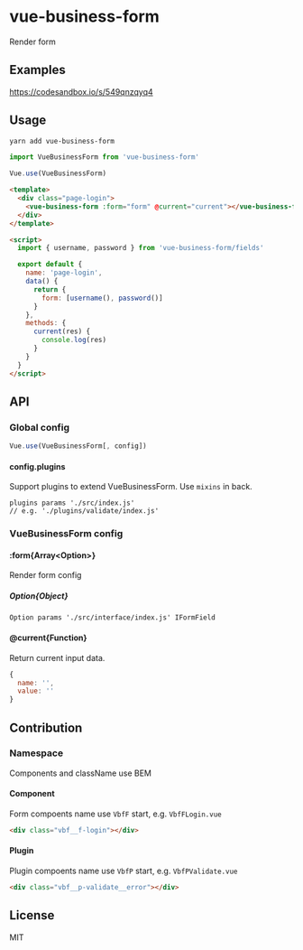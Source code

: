 # vue-business-form

Render form

## Examples

https://codesandbox.io/s/549qnzqyq4

## Usage

```sh
yarn add vue-business-form
```

```js
import VueBusinessForm from 'vue-business-form'

Vue.use(VueBusinessForm)
```

```html
<template>
  <div class="page-login">
    <vue-business-form :form="form" @current="current"></vue-business-form>
  </div>
</template>

<script>
  import { username, password } from 'vue-business-form/fields'

  export default {
    name: 'page-login',
    data() {
      return {
        form: [username(), password()]
      }
    },
    methods: {
      current(res) {
        console.log(res)
      }
    }
  }
</script>
```

## API

### Global config

```js
Vue.use(VueBusinessForm[, config])
```

#### config.plugins

Support plugins to extend VueBusinessForm. Use `mixins` in back.

```
plugins params './src/index.js'
// e.g. './plugins/validate/index.js'
```

### VueBusinessForm config

#### :form{Array\<Option\>}

Render form config

##### Option{Object}

```
Option params './src/interface/index.js' IFormField
```

#### @current{Function}

Return current input data.

```js
{
  name: '',
  value: ''
}
```

## Contribution

### Namespace

Components and className use BEM

#### Component

Form compoents name use `VbfF` start, e.g. `VbfFLogin.vue`

```html
<div class="vbf__f-login"></div>
```

#### Plugin

Plugin compoents name use `VbfP` start, e.g. `VbfPValidate.vue`

```html
<div class="vbf__p-validate__error"></div>
```

## License

MIT
